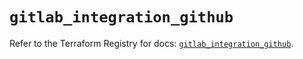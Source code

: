 # `gitlab_integration_github`

Refer to the Terraform Registry for docs: [`gitlab_integration_github`](https://registry.terraform.io/providers/gitlabhq/gitlab/16.10.0/docs/resources/integration_github).
